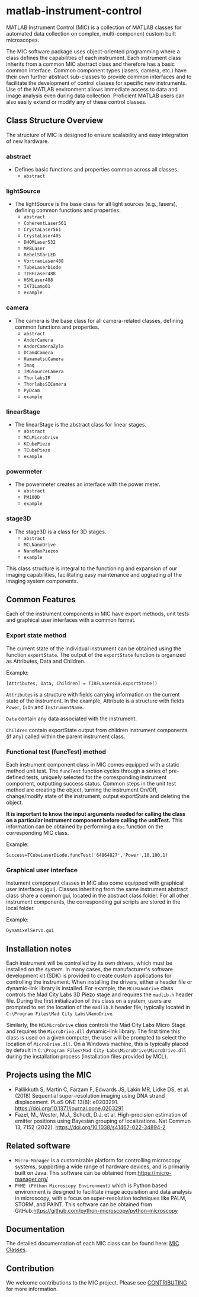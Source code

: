 # matlab-instrument-control
MATLAB Instrument Control (MIC) is a collection of MATLAB classes for automated data collection on complex, multi-component custom built microscopes.

The MIC software package uses object-oriented programming where a class defines the capabilities of each instrument. Each instrument class inherits from a common MIC abstract class and therefore has a basic common interface. Common component types (lasers, camera, etc.) have their own further abstract sub-classes to provide common interfaces and to facilitate the development of control classes for specific new instruments. Use of the MATLAB environment allows immediate access to data and image analysis even during data collection.  Proficient MATLAB users can also easily extend or modify any of these control classes. 

<!-- ## Class Structure of MIC -->
<!-- <p align="center"><img src="ClassStructure.png" width="80%" height="80%"></p> -->

## Class Structure Overview

 The structure of MIC is designed to ensure scalability and easy integration of new hardware.

### abstract
- Defines basic functions and properties common across all classes.
  - `abstract`

### lightSource
- The lightSource is the base class for all light sources (e.g., lasers), defining common functions and properties.
  - `abstract`
  - `CoherentLaser561`
  - `CrystaLaser561`
  - `CrystaLaser405`
  - `DHOMLaser532`
  - `MPBLaser`
  - `RebelStarLED`
  - `VortranLaser488`
  - `TubeLaserDiode`
  - `TIRFLaser488`
  - `HSMLaser488`
  - `IX71Lamp01`
  - `example`

### camera
- The camera is the base class for all camera-related classes, defining common functions and properties.
  - `abstract`
  - `AndorCamera`
  - `AndorCameraZyla`
  - `DCam4Camera`
  - `HamamatsuCamera`
  - `Imaq`
  - `IMGSourceCamera`
  - `ThorlabsIR`
  - `ThorlabsSICamera`
  - `PyDcam`
  - `example`

### linearStage
- The linearStage is the abstract class for linear stages.
  - `abstract`
  - `MCLMicroDrive`
  - `KCubePiezo`
  - `TCubePiezo`
  - `example`

### powermeter
- The powermeter creates an interface with the power meter.
  - `abstract`
  - `PM100D`
  - `example`
  
### stage3D
- The stage3D is a class for 3D stages.
  - `abstract`
  - `MCLNanoDrive`
  - `NanoMaxPiezos`
  - `example`

This class structure is integral to the functioning and expansion of our imaging capabilities, facilitating easy maintenance and upgrading of the imaging system components.


## Common Features
Each of the instrument components in MIC have export methods, unit tests and graphical user interfaces with a common format.

### Export state method
The current state of the individual instrument can be obtained using the function `exportState`. The output of the `exportState` function is organized as Attributes, Data and Children.  

Example: 
```
[Attributes, Data, Children] = TIRFLaser488.exportState()
```
`Attributes` is a structure with fields carrying information on the current state of the instrument. In the example, Attribute is a structure with fields `Power`, `IsOn` and `InstrumentName`. 

`Data` contain any data associated with the instrument.

`Children` contain exportState output from children instrument components (if any) called within the parent instrument class. 


### Functional test (funcTest) method
Each instrument component class in MIC comes equipped with a static method unit test. The `funcTest` function cycles through a series of pre-defined tests, uniquely selected for the corresponding instrument component, outputting success status. Common steps in the unit test method are creating the object, turning the instrument On/Off, change/modify state of the instrument, output exportState and deleting the object.  

**It is important to know the input arguments needed for calling the class on a particular instrument component before calling the unitTest.** This information can be obtained by performing a `doc` function on the corresponding MIC class.

Example: 
```
Success=TCubeLaserDiode.funcTest('64864827','Power',10,100,1)
```

### Graphical user interface
Instument component classes in MIC also come equipped with graphical user interfaces (gui). Classes inheriting from the same instrument abstract class share a common gui, located in the abstract class folder. For all other instrument components, the corresponding gui scripts are stored in the local folder.

Example: 
```
DynamixelServo.gui
```

## Installation notes
Each instrument will be controlled by its own drivers, which must be installed on the system. In many cases, the manufacturer's software development kit (SDK) is provided to create custom applications for controlling the instrument. When installing the drivers, either a header file or dynamic-link library is installed. For example, the `MCLNanoDrive` class controls the Mad City Labs 3D Piezo stage and requires the `madlib.h` header file. During the first initialization of this class on a system, users are prompted to set the location of the `madlib.h` header file, typically located in `C:\Program Files\Mad City Labs\NanoDrive`. 

Similarly, the `MCLMicroDrive` class controls the Mad City Labs Micro Stage and requires the `MicroDrive.dll` dynamic-link library. The first time this class is used on a given computer, the user will be prompted to select the location of `MicroDrive.dll`. On a Windows machine, this is typically placed by default in `C:\Program Files\Mad City Labs\MicroDrive\MicroDrive.dll` during the installation process (installation files provided by MCL).

## Projects using the MIC
- Pallikkuth S, Martin C, Farzam F, Edwards JS, Lakin MR, Lidke DS, et al. (2018) Sequential super-resolution imaging using DNA strand displacement. PLoS ONE 13(8): e0203291. https://doi.org/10.1371/journal.pone.0203291
- Fazel, M., Wester, M.J., Schodt, D.J. et al. High-precision estimation of emitter positions using Bayesian grouping of localizations. Nat Commun 13, 7152 (2022). https://doi.org/10.1038/s41467-022-34894-2

## Related software
- `Micro-Manager` is a customizable platform for controlling microscopy systems, supporting a wide range of hardware devices, and is primarily built on Java. This software can be obtained from:https://micro-manager.org/
- `PYME (PYthon Microscopy Environment)` which is Python based environment is designed to facilitate image acquisition and data analysis in microscopy, with a focus on super-resolution techniques like PALM, STORM, and PAINT. This software can be obtained from GitHub:https://github.com/python-microscopy/python-microscopy

## Documentation
The detailed documentation of each MIC class can be found here: [MIC Classes](doc/MICclasses.md).

## Contribution
We welcome contributions to the MIC project. Please see [CONTRIBUTING](doc/CONTRIBUTING.md) for more information.
